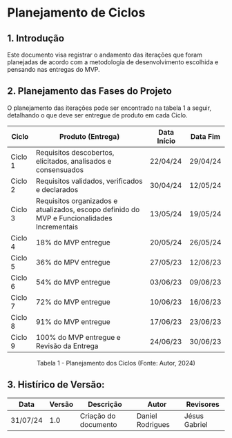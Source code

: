 # Planejamento de Ciclos

## 1. Introdução
Este documento visa registrar o andamento das iterações que foram planejadas de acordo com a metodologia de desenvolvimento escolhida e pensando nas entregas do MVP.

## 2. Planejamento das Fases do Projeto
O planejamento das iterações pode ser encontrado na tabela 1 a seguir, detalhando o que deve ser entregue de produto em cada Ciclo.

Ciclo | Produto (Entrega) | Data Início | Data Fim
---- | ----------------- | ----------- | --------
Ciclo 1 | Requisitos descobertos, elicitados, analisados e consensuados | 22/04/24 | 29/04/24
Ciclo 2 | Requisitos validados, verificados e declarados | 30/04/24 | 12/05/24
Ciclo 3 | Requisitos organizados e atualizados, escopo definido do MVP e Funcionalidades Incrementais  | 13/05/24 | 19/05/24
Ciclo 4 | 18% do MVP entregue | 20/05/24 | 26/05/24
Ciclo 5 | 36% do MPV entregue | 27/05/23 | 12/06/23
Ciclo 6 | 54% do MVP entregue | 03/06/23 | 09/06/23
Ciclo 7 | 72% do MVP entregue | 10/06/23 | 16/06/23
Ciclo 8 | 91% do MVP entregue | 17/06/23 | 23/06/23
Ciclo 9 | 100% do MVP entregue e Revisão da Entrega | 24/06/23 | 30/06/23

<center>Tabela 1 - Planejamento dos Ciclos (Fonte: Autor, 2024)</center>

## 3. Histírico de Versão:
Data | Versão | Descrição | Autor | Revisores 
---- | ------ | --------- | ----- | ---------
31/07/24 | 1.0 | Criação do documento | Daniel Rodrigues | Jésus Gabriel